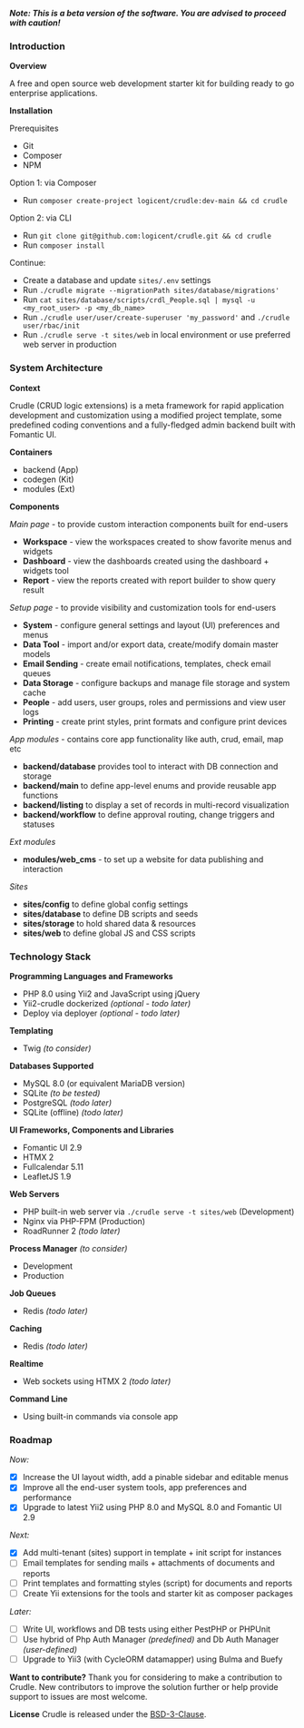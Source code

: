 **_Note: This is a beta version of the software. You are advised to proceed with caution!_**

### Introduction

**Overview**

A free and open source web development starter kit for building ready to go enterprise applications.

**Installation**

Prerequisites
- Git
- Composer
- NPM

Option 1: via Composer
- Run `composer create-project logicent/crudle:dev-main && cd crudle`

Option 2: via CLI
- Run `git clone git@github.com:logicent/crudle.git && cd crudle`
- Run `composer install`

Continue:
- Create a database and update `sites/.env` settings
- Run `./crudle migrate --migrationPath sites/database/migrations'`
- Run `cat sites/database/scripts/crdl_People.sql | mysql -u <my_root_user> -p <my_db_name>`
- Run `./crudle user/user/create-superuser 'my_password'` and `./crudle user/rbac/init`
- Run `./crudle serve -t sites/web` in local environment or use preferred web server in production

### System Architecture

**Context**

Crudle (CRUD logic extensions) is a meta framework for rapid application development and customization using a modified project template, some predefined coding conventions and a fully-fledged admin backend built with Fomantic UI.

**Containers**
- backend   (App)
- codegen   (Kit)
- modules   (Ext)

**Components**

_Main page_ - to provide custom interaction components built for end-users
- **Workspace** - view the workspaces created to show favorite menus and widgets
- **Dashboard** - view the dashboards created using the dashboard + widgets tool
- **Report** - view the reports created with report builder to show query result

_Setup page_ - to provide visibility and customization tools for end-users
- **System** - configure general settings and layout (UI) preferences and menus
- **Data Tool** - import and/or export data, create/modify domain master models
- **Email Sending** - create email notifications, templates, check email queues
- **Data Storage** - configure backups and manage file storage and system cache
- **People** - add users, user groups, roles and permissions and view user logs
- **Printing** - create print styles, print formats and configure print devices

_App modules_ - contains core app functionality like auth, crud, email, map etc
- **backend/database** provides tool to interact with DB connection and storage
- **backend/main** to define app-level enums and provide reusable app functions
- **backend/listing** to display a set of records in multi-record visualization
- **backend/workflow** to define approval routing, change triggers and statuses

_Ext modules_
- **modules/web_cms** - to set up a website for data publishing and interaction

_Sites_
- **sites/config** to define global config settings
- **sites/database** to define DB scripts and seeds
- **sites/storage** to hold shared data & resources
- **sites/web** to define global JS and CSS scripts

### Technology Stack
**Programming Languages and Frameworks**
- PHP 8.0 using Yii2 and JavaScript using jQuery
- Yii2-crudle dockerized _(optional - todo later)_
- Deploy via deployer _(optional - todo later)_

**Templating**
- Twig _(to consider)_

**Databases Supported**
- MySQL 8.0 (or equivalent MariaDB version)
- SQLite _(to be tested)_
- PostgreSQL _(todo later)_
- SQLite (offline) _(todo later)_

**UI Frameworks, Components and Libraries**
- Fomantic UI 2.9
- HTMX 2
- Fullcalendar 5.11
- LeafletJS 1.9

**Web Servers**
- PHP built-in web server via `./crudle serve -t sites/web` (Development)
- Nginx via PHP-FPM (Production)
- RoadRunner 2 _(todo later)_

**Process Manager** _(to consider)_
- Development
- Production

**Job Queues**
- Redis _(todo later)_

**Caching**
- Redis _(todo later)_

**Realtime**
- Web sockets using HTMX 2 _(todo later)_

**Command Line**
- Using built-in commands via console app

### Roadmap
_Now:_
- [x] Increase the UI layout width, add a pinable sidebar and editable menus
- [x] Improve all the end-user system tools, app preferences and performance
- [x] Upgrade to latest Yii2 using PHP 8.0 and MySQL 8.0 and Fomantic UI 2.9

_Next:_
- [x] Add multi-tenant (sites) support in template + init script for instances
- [ ] Email templates for sending mails + attachments of documents and reports
- [ ] Print templates and formatting styles (script) for documents and reports
- [ ] Create Yii extensions for the tools and starter kit as composer packages

_Later:_
- [ ] Write UI, workflows and DB tests using either PestPHP or PHPUnit
- [ ] Use hybrid of Php Auth Manager _(predefined)_ and Db Auth Manager _(user-defined)_
- [ ] Upgrade to Yii3 (with CycleORM datamapper) using Bulma and Buefy

**Want to contribute?**
Thank you for considering to make a contribution to Crudle.
New contributors to improve the solution further or help provide support to issues are most welcome.

**License**
Crudle is released under the [BSD-3-Clause](https://opensource.org/licenses/BSD-3-Clause).